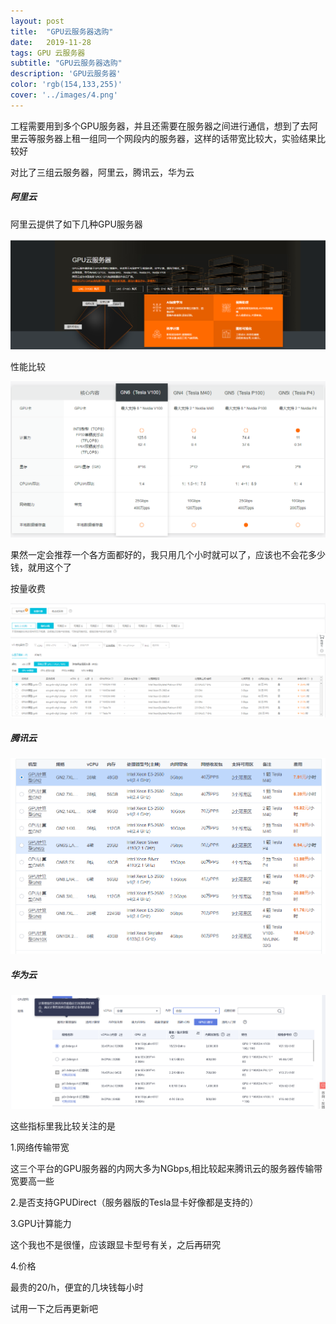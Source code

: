 ```yaml
---
layout: post
title:  "GPU云服务器选购"
date:   2019-11-28
tags: GPU 云服务器
subtitle: "GPU云服务器选购"
description: 'GPU云服务器'
color: 'rgb(154,133,255)'
cover: '../images/4.png'
---
```




工程需要用到多个GPU服务器，并且还需要在服务器之间进行通信，想到了去阿里云等服务器上租一组同一个网段内的服务器，这样的话带宽比较大，实验结果比较好

对比了三组云服务器，阿里云，腾讯云，华为云

##### 阿里云

阿里云提供了如下几种GPU服务器

![](/images/4.png)

性能比较

![](/images/5.png)

果然一定会推荐一个各方面都好的，我只用几个小时就可以了，应该也不会花多少钱，就用这个了

按量收费

![](/images/6.png)

##### 腾讯云

![](/images/7.png)

##### 华为云

![](/images/8.png)

这些指标里我比较关注的是

1.网络传输带宽

这三个平台的GPU服务器的内网大多为NGbps,相比较起来腾讯云的服务器传输带宽要高一些

2.是否支持GPUDirect（服务器版的Tesla显卡好像都是支持的）

3.GPU计算能力

这个我也不是很懂，应该跟显卡型号有关，之后再研究

4.价格

最贵的20/h，便宜的几块钱每小时

试用一下之后再更新吧

